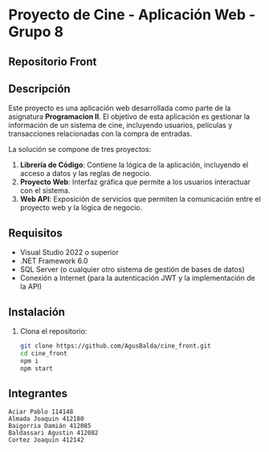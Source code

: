 # Proyecto de Cine - Aplicación Web - Grupo 8

## Repositorio Front

## Descripción

Este proyecto es una aplicación web desarrollada como parte de la asignatura **Programacion II**. El objetivo de esta aplicación es gestionar la información de un sistema de cine, incluyendo usuarios, películas y transacciones relacionadas con la compra de entradas. 

La solución se compone de tres proyectos:

1. **Librería de Código**: Contiene la lógica de la aplicación, incluyendo el acceso a datos y las reglas de negocio.
2. **Proyecto Web**: Interfaz gráfica que permite a los usuarios interactuar con el sistema.
3. **Web API**: Exposición de servicios que permiten la comunicación entre el proyecto web y la lógica de negocio.

## Requisitos

- Visual Studio 2022 o superior
- .NET Framework 6.0
- SQL Server (o cualquier otro sistema de gestión de bases de datos)
- Conexión a Internet (para la autenticación JWT y la implementación de la API)

## Instalación

1. Clona el repositorio:
   ```bash
   git clone https://github.com/AgusBalda/cine_front.git
   cd cine_front
   npm i
   npm start

## Integrantes

    Aciar Pablo 114148
    Almada Joaquin 412180
    Baigorria Damián 412085
    Baldassari Agustin 412082
    Cortez Joaquin 412142